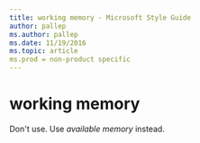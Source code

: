 ```yaml
---
title: working memory - Microsoft Style Guide
author: pallep
ms.author: pallep
ms.date: 11/19/2016
ms.topic: article
ms.prod = non-product specific
---
```


# working memory

Don't use. Use *available memory* instead.
